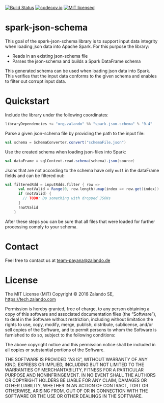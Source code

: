 [![Build Status](https://travis-ci.org/zalando-incubator/spark-json-schema.svg?branch=scala_2.10)](https://travis-ci.org/zalando-incubator/spark-json-schema)
[![codecov.io](http://codecov.io/github/zalando-incubator/spark-json-schema/coverage.svg?branch=scala_2.10)](http://codecov.io/github/zalando-incubator/spark-json-schema?branch=master)
[![MIT licensed](https://img.shields.io/badge/license-MIT-green.svg)](https://raw.githubusercontent.com/zalando-incubator/spark-json-schema/spark_2.10/LICENSE)

# spark-json-schema

This goal of the spark-json-schema library is to support input data integrity when loading json data into Apache Spark.
For this purpose the library:
    
- Reads in an existing json-schema file
- Parses the json-schema and builds a Spark DataFrame schema

This generated schema can be used when loading json data into Spark.
This verifies that the input data conforms to the given schema and enables to filter out corrupt input data.
 

# Quickstart

Include the library under the following coordinates:
```scala
libraryDependencies += "org.zalando" %% "spark-json-schema" % "0.4"
```
Parse a given json-schema file by providing the path to the input file:
```scala
val schema = SchemaConverter.convert("schemaFile.json")
```
Use the created schema when loading json-files into Spark:
```scala
val dataFrame = sqlContext.read.schema(schema).json(source)
```
Jsons that are not according to the schema have only `null` in the dataFrame fields and can be filtered out:
```scala
val filteredRdd = inputRdds.filter { row =>
      val notValid = Range(0, row.length).map(index => row.get(index)).contains(null)
      if (notValid) {
        // TODO: Do something with dropped JSONs
      }
      !notValid
    }
```
After these steps you can be sure that all files that were loaded for further processing comply to your schema.

# Contact

Feel free to contact us at team-payana@zalando.de

# License

The MIT License (MIT) Copyright © 2016 Zalando SE, https://tech.zalando.com

Permission is hereby granted, free of charge, to any person obtaining a copy of this software and associated documentation files (the “Software”), to deal in the Software without restriction, including without limitation the rights to use, copy, modify, merge, publish, distribute, sublicense, and/or sell copies of the Software, and to permit persons to whom the Software is furnished to do so, subject to the following conditions:

The above copyright notice and this permission notice shall be included in all copies or substantial portions of the Software.

THE SOFTWARE IS PROVIDED “AS IS”, WITHOUT WARRANTY OF ANY KIND, EXPRESS OR IMPLIED, INCLUDING BUT NOT LIMITED TO THE WARRANTIES OF MERCHANTABILITY, FITNESS FOR A PARTICULAR PURPOSE AND NONINFRINGEMENT. IN NO EVENT SHALL THE AUTHORS OR COPYRIGHT HOLDERS BE LIABLE FOR ANY CLAIM, DAMAGES OR OTHER LIABILITY, WHETHER IN AN ACTION OF CONTRACT, TORT OR OTHERWISE, ARISING FROM, OUT OF OR IN CONNECTION WITH THE SOFTWARE OR THE USE OR OTHER DEALINGS IN THE SOFTWARE.

